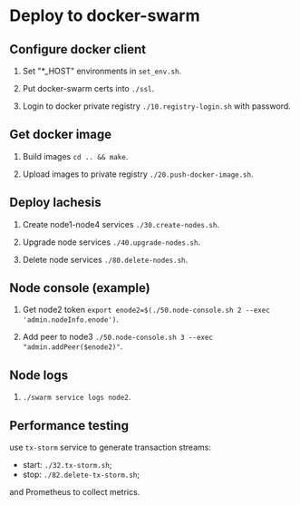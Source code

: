 # Deploy to docker-swarm 


## Configure docker client

1. Set "*_HOST" environments in `set_env.sh`.

2. Put docker-swarm certs into `./ssl`.

3. Login to docker private registry `./10.registry-login.sh` with password.


## Get docker image

1. Build images `cd .. && make`.

2. Upload images to private registry `./20.push-docker-image.sh`.


## Deploy lachesis

1. Create node1-node4 services `./30.create-nodes.sh`.

2. Upgrade node services `./40.upgrade-nodes.sh`.

3. Delete node services `./80.delete-nodes.sh`.


## Node console (example)

1. Get node2 token `export enode2=$(./50.node-console.sh 2 --exec 'admin.nodeInfo.enode')`.

2. Add peer to node3 `./50.node-console.sh 3 --exec "admin.addPeer($enode2)"`.


## Node logs

1. `./swarm service logs node2`.


## Performance testing

use `tx-storm` service to generate transaction streams:

  - start: `./32.tx-storm.sh`;
  - stop: `./82.delete-tx-storm.sh`;

and Prometheus to collect metrics.
